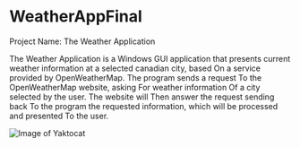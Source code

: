 # WeatherAppFinal
Project Name: The Weather Application

The Weather Application is a Windows GUI application that presents current weather information at a
selected canadian city, based On a service provided by OpenWeatherMap.
The program sends a request To the OpenWeatherMap website, asking For weather information Of a
city selected by the user. The website will Then answer the request sending back To the program the
requested information, which will be processed and presented To the user.


![Image of Yaktocat](https://octodex.github.com/images/yaktocat.png)

